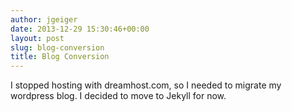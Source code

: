 ```yaml
---
author: jgeiger
date: 2013-12-29 15:30:46+00:00
layout: post
slug: blog-conversion
title: Blog Conversion
---
```


I stopped hosting with dreamhost.com, so I needed to migrate my wordpress blog. I decided to move to Jekyll for now.
